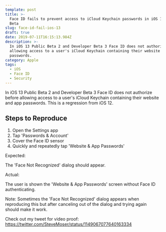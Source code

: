 ```yaml
---
template: post
title: >-
  Face ID fails to prevent access to iCloud Keychain passwords in iOS 13 Public
  Beta
slug: face-id-fail-ios-13
draft: true
date: 2019-07-11T16:15:13.984Z
description: >-
  In iOS 13 Public Beta 2 and Developer Beta 3 Face ID does not authorize before
  allowing access to a user's iCloud Keychain containing their website and app
  passwords.
category: Apple
tags:
  - iOS
  - Face ID
  - Security
---
```

In iOS 13 Public Beta 2 and Developer Beta 3 Face ID does not authorize before allowing access to a user's iCloud Keychain containing their website and app passwords. This is a regression from iOS 12.

## Steps to Reproduce

1. Open the Settings app
2. Tap 'Passwords & Account'
3. Cover the Face ID sensor
3. Quickly and repeatedly tap 'Website & App Passwords'

Expected:

The 'Face Not Recognized' dialog should appear.

Actual:

The user is shown the 'Website & App Passwords' screen without Face ID authenticating.

Note: Sometimes the 'Face Not Recognized' dialog appears when reproducing this but after canceling out of the dialog and trying again should make it work.

Check out my tweet for video proof: https://twitter.com/SteveMoser/status/1149067077640163334
